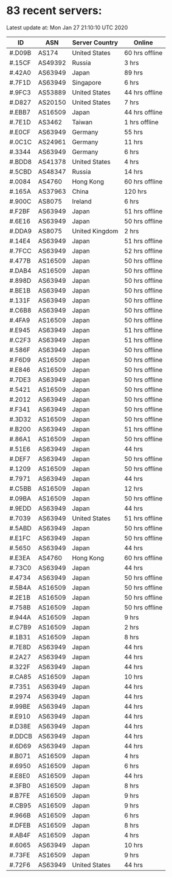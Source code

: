 # 83 recent servers:

Latest update at: Mon Jan 27 21:10:10 UTC 2020

| ID | ASN | Server Country | Online |
| -- | --- | -------------- | ------ |
| #.D09B | AS174 | United States | 60 hrs offline |
| #.15CF | AS49392 | Russia | 3 hrs |
| #.42A0 | AS63949 | Japan | 89 hrs |
| #.7F1D | AS63949 | Singapore | 6 hrs |
| #.9FC3 | AS53889 | United States | 44 hrs offline |
| #.D827 | AS20150 | United States | 7 hrs |
| #.EBB7 | AS16509 | Japan | 44 hrs offline |
| #.7E1D | AS3462 | Taiwan | 1 hrs offline |
| #.E0CF | AS63949 | Germany | 55 hrs |
| #.0C1C | AS24961 | Germany | 11 hrs |
| #.3344 | AS63949 | Germany | 6 hrs |
| #.BDD8 | AS41378 | United States | 4 hrs |
| #.5CBD | AS48347 | Russia | 14 hrs |
| #.0084 | AS4760 | Hong Kong | 60 hrs offline |
| #.165A | AS37963 | China | 120 hrs |
| #.900C | AS8075 | Ireland | 6 hrs |
| #.F2BF | AS63949 | Japan | 51 hrs offline |
| #.6E16 | AS63949 | Japan | 50 hrs offline |
| #.DDA9 | AS8075 | United Kingdom | 2 hrs |
| #.14E4 | AS63949 | Japan | 51 hrs offline |
| #.7FCC | AS63949 | Japan | 52 hrs offline |
| #.477B | AS16509 | Japan | 50 hrs offline |
| #.DAB4 | AS16509 | Japan | 50 hrs offline |
| #.898D | AS63949 | Japan | 50 hrs offline |
| #.BE1B | AS63949 | Japan | 50 hrs offline |
| #.131F | AS63949 | Japan | 50 hrs offline |
| #.C6B8 | AS63949 | Japan | 50 hrs offline |
| #.4FA9 | AS16509 | Japan | 50 hrs offline |
| #.E945 | AS63949 | Japan | 51 hrs offline |
| #.C2F3 | AS63949 | Japan | 51 hrs offline |
| #.586F | AS63949 | Japan | 50 hrs offline |
| #.F6D9 | AS16509 | Japan | 50 hrs offline |
| #.E846 | AS16509 | Japan | 50 hrs offline |
| #.7DE3 | AS63949 | Japan | 50 hrs offline |
| #.5421 | AS16509 | Japan | 50 hrs offline |
| #.2012 | AS63949 | Japan | 50 hrs offline |
| #.F341 | AS63949 | Japan | 50 hrs offline |
| #.3D32 | AS16509 | Japan | 50 hrs offline |
| #.B200 | AS63949 | Japan | 51 hrs offline |
| #.86A1 | AS16509 | Japan | 50 hrs offline |
| #.51E6 | AS63949 | Japan | 44 hrs |
| #.DEF7 | AS63949 | Japan | 50 hrs offline |
| #.1209 | AS16509 | Japan | 50 hrs offline |
| #.7971 | AS63949 | Japan | 44 hrs |
| #.C5BB | AS16509 | Japan | 12 hrs |
| #.09BA | AS16509 | Japan | 50 hrs offline |
| #.9EDD | AS63949 | Japan | 44 hrs |
| #.7039 | AS63949 | United States | 51 hrs offline |
| #.5ABD | AS63949 | Japan | 50 hrs offline |
| #.E1FC | AS63949 | Japan | 50 hrs offline |
| #.5650 | AS63949 | Japan | 44 hrs |
| #.E3EA | AS4760 | Hong Kong | 60 hrs offline |
| #.73C0 | AS63949 | Japan | 44 hrs |
| #.4734 | AS63949 | Japan | 50 hrs offline |
| #.5B4A | AS16509 | Japan | 50 hrs offline |
| #.2E1B | AS16509 | Japan | 50 hrs offline |
| #.758B | AS16509 | Japan | 50 hrs offline |
| #.944A | AS16509 | Japan | 9 hrs |
| #.C7B9 | AS16509 | Japan | 2 hrs |
| #.1B31 | AS16509 | Japan | 8 hrs |
| #.7E8D | AS63949 | Japan | 44 hrs |
| #.2A27 | AS63949 | Japan | 44 hrs |
| #.322F | AS63949 | Japan | 44 hrs |
| #.CA85 | AS16509 | Japan | 10 hrs |
| #.7351 | AS63949 | Japan | 44 hrs |
| #.2974 | AS63949 | Japan | 44 hrs |
| #.99BE | AS63949 | Japan | 44 hrs |
| #.E910 | AS63949 | Japan | 44 hrs |
| #.D38E | AS63949 | Japan | 44 hrs |
| #.DDCB | AS63949 | Japan | 44 hrs |
| #.6D69 | AS63949 | Japan | 44 hrs |
| #.B071 | AS16509 | Japan | 4 hrs |
| #.6950 | AS16509 | Japan | 6 hrs |
| #.E8E0 | AS16509 | Japan | 44 hrs |
| #.3FB0 | AS16509 | Japan | 8 hrs |
| #.B7FE | AS16509 | Japan | 9 hrs |
| #.CB95 | AS16509 | Japan | 9 hrs |
| #.966B | AS16509 | Japan | 6 hrs |
| #.DFEB | AS16509 | Japan | 8 hrs |
| #.AB4F | AS16509 | Japan | 4 hrs |
| #.6065 | AS63949 | Japan | 10 hrs |
| #.73FE | AS16509 | Japan | 9 hrs |
| #.72F6 | AS63949 | United States | 44 hrs |

